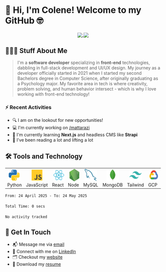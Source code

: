 
# 👋 Hi, I'm Colene! Welcome to my GitHub 🤓
<p align="center">
<a href="https://github.com/anuraghazra/github-readme-stats">
  <img height=150 align="center" src="https://streak-stats.demolab.com/?user=encarnac&theme=material-palenight&card_width=400" />
</a>
<a href="https://github.com/anuraghazra/convoychat">
  <img height=150 align="center" src="https://github-readme-stats.vercel.app/api?username=encarnac&theme=material-palenight&hide=stars,issues,contribs&show=prs_merged_percentage&show_icons=true&hide_title=false" />
</a>
</p>


## 👩🏻‍💻 Stuff About Me
> I'm a **software developer** specializing in **front-end** technologies, dabbling in full-stack development and UI/UX design. My journey as a developer officially started in 2021 when I started my second Bachelors degree in Computer Science, after originally graduating as a Psychology major. My favorite area in tech is where creativity, problem solving, and human behavior intersect - which is why I love working with front-end technology!

### ⚡️ Recent Activities
- 🔍 I am on the lookout for new opportunities!
- 💻 I'm currently working on [/mattarazi](https://github.com/encarnac/mattarazi)
- 🧠 I'm currently learning **Next.js** and headless CMS like **Strapi**
- 💪 I've been reading a lot and lifting a lot


## 🛠️ Tools and Technology
<table>
  <tr>
    <td align="center" width="80">
    <a href="https://python.org/" target="_blank"><img  style="margin-right: 3px;" src="./img/python.png" alt="Python" height="40"/></a> 
      <br>Python
    </td>
    <td align="center" width="80">
    <a href="https://www.javascript.com/" target="_blank"><img  style="margin: 0 3px;" src="./img/javascript.png" alt="Javascript" height="40"/></a> 
      <br>JavaScript
    </td>
    <td align="center" width="80">
    <a href="https://react.dev/" target="_blank"><img  style="margin: 0 3px;" alt="React" height="40" src="./img/react.png"></a>
      <br>React
    </td>
    <td align="center" width="80">
    <a href="https://nodejs.org/en" target="_blank"><img  style="margin: 0 3px;" alt="Node" height="40" src="./img/node.png"></a>
      <br>Node
    </td>
    <td align="center" width="80">
    <a href="https://www.mysql.com/" target="_blank"><img  style="margin: 0 3px;" alt="MySQL" height="40" src="./img/mysql.png"></a>
      <br>MySQL
    </td>
    <td align="center" width="80"> 
    <a href="https://www.mongodb.com/" target="_blank"><img  style="margin: 0 3px;" alt="MongoDB" height="40" src="./img/mongodb.png"></a>
      <br>MongoDB
    </td>
    <td align="center"  width="80">
    <a href="https://tailwindcss.com/" target="_blank"><img  style="margin: 0 3px;" src="./img/tailwind.png" alt="Tailwind" height="40"/></a>
      <br>Tailwind
    </td>
    <td align="center" width="80">
    <a href="https://cloud.google.com/?hl=en" target="_blank"><img  style="margin: 0 3px;" alt="Google Cloud Platform" height="40" src="./img/gcp.png"></a>
      <br>GCP
    </td>
    <td align="center" width="80">
    <a href="https://firebase.google.com/" target="_blank"><img  style="margin: 0 3px;" alt="Firebase" height="40" src="./img/firebase.png"></a>
      <br>FireBase
    </td>
    <td align="center" width="80">
    <a href="" target="_blank"><img  style="margin: 0 3px;" alt="Git" height="40" src="./img/git.png"></a>
      <br>Git
    </td>
    <td align="center" width="80">
    <a href="https://www.figma.com/" target="_blank"> <img src="./img/figma.png" style="margin: 0 3px;" alt="Figma" height="40"/></a>
      <br>Figma
    </td>
  </tr>
</table>


<!--START_SECTION:waka-->

```txt
From: 24 April 2025 - To: 24 May 2025

Total Time: 0 secs

No activity tracked
```

<!--END_SECTION:waka-->

## 💬 Get In Touch
- 📬 Message me via [email](mailto:coleneencarnado@gmail.com)
- 👤 Connect with me on [LinkedIn](https://linkedin.com/in/encarnac)
- 🗂️ Checkout my [website](https://colenecodes.tech)
- 📝 Download my [resume](resume.pdf)


